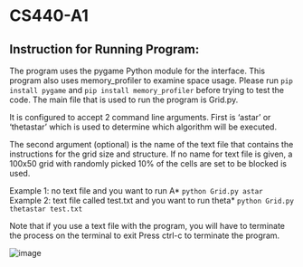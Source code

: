 # CS440-A1

## Instruction for Running Program:
The program uses the pygame Python module for the interface. 
This program also uses memory_profiler to examine space usage. 
Please run 
`pip install pygame` and 
`pip install memory_profiler` before trying to test the code. 
The main file that is used to run the program is Grid.py. 

It is configured to accept 2 command line arguments. First is ‘astar’ or ‘thetastar’ which is used to determine which algorithm will be executed. 

The second argument (optional) is the name of the text file that contains the instructions for the grid size and structure. 
If no name for text file is given, a 100x50 grid with randomly picked 10% of the cells are set to be blocked is used.

Example 1: no text file and you want to run A*
	`python Grid.py astar`
Example 2: text file called test.txt and you want to run theta*
	`python Grid.py thetastar test.txt`

Note that if you use a text file with the program, you will have to terminate the process on the terminal to exit
Press ctrl-c to terminate the program.

![image](https://user-images.githubusercontent.com/25212456/197552143-4601b399-8403-468b-8dd6-23910ca19c26.png)

